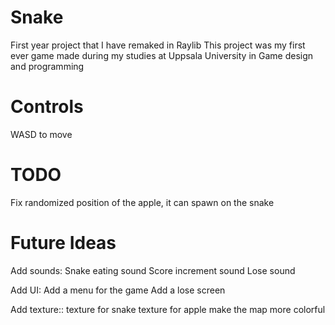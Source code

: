 # Snake
First year project that I have remaked in Raylib
This project was my first ever game made during my studies at Uppsala University in Game design and programming

# Controls
WASD to move

# TODO
Fix randomized position of the apple, it can spawn on the snake

# Future Ideas
Add sounds:
Snake eating sound
Score increment sound
Lose sound

Add UI:
Add a menu for the game
Add a lose screen

Add texture::
texture for snake
texture for apple
make the map more colorful
